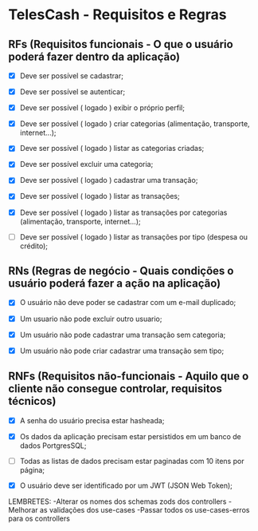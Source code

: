 # TelesCash - Requisitos e Regras


## RFs (Requisitos funcionais - O que o usuário poderá fazer dentro da aplicação) 

- [x] Deve ser possível se cadastrar;
- [x] Deve ser possível se autenticar;
- [x] Deve ser possível ( logado ) exibir o próprio perfil;
- [x] Deve ser possível ( logado ) criar categorias (alimentação, transporte, internet...);
- [x] Deve ser possível ( logado ) listar as categorias criadas;
- [x] Deve ser possível excluir uma categoria;
- [x] Deve ser possível ( logado ) cadastrar uma transação;
- [x] Deve ser possível ( logado ) listar as transações;
- [x] Deve ser possível ( logado ) listar as transações por categorias (alimentação, transporte, internet...);
- [ ] Deve ser possível ( logado ) listar as transações por tipo (despesa ou crédito);




## RNs (Regras de negócio - Quais condições o usuário poderá fazer a ação na aplicação)

- [x] O usuário não deve poder se cadastrar com um e-mail duplicado;
- [x] Um usuario não pode excluir outro usuario;
- [x] Um usuário não pode cadastrar uma transação sem categoria;
- [x] Um usuário não pode criar cadastrar uma transação sem tipo;



## RNFs (Requisitos não-funcionais - Aquilo que o cliente não consegue controlar, requisitos técnicos)

- [x] A senha do usuário precisa estar hasheada;
- [x] Os dados da aplicação precisam estar persistidos em um banco de dados PortgresSQL;
- [ ] Todas as listas de dados precisam estar paginadas com 10 itens por página;
- [x] O usuário deve ser identificado por um JWT (JSON Web Token);



LEMBRETES: 
-Alterar os nomes dos schemas zods dos controllers
-Melhorar as validações dos use-cases
-Passar todos os use-cases-erros para os controllers